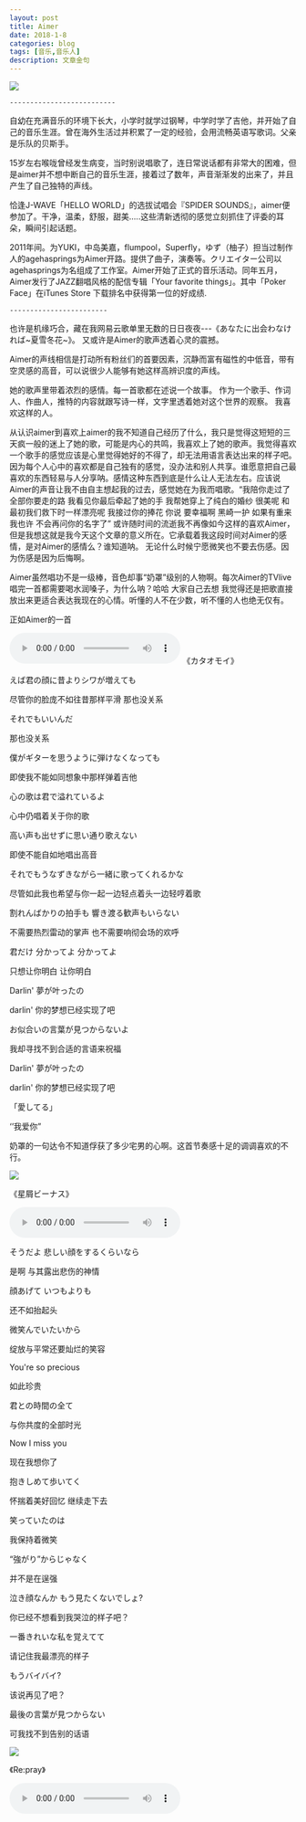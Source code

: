 ```yaml
---
layout: post
title: Aimer
date: 2018-1-8
categories: blog
tags: [音乐,音乐人]
description: 文章金句
---
```


<img src="https://gss3.bdstatic.com/7Po3dSag_xI4khGkpoWK1HF6hhy/baike/c0%3Dbaike180%2C5%2C5%2C180%2C60/sign=4e2f394dcbcec3fd9f33af27b7e1bf5a/d01373f082025aaf5332ba4af3edab64034f1a2b.jpg">

    --------------------------

自幼在充满音乐的环境下长大，小学时就学过钢琴，中学时学了吉他，并开始了自己的音乐生涯。曾在海外生活过并积累了一定的经验，会用流畅英语写歌词。父亲是乐队的贝斯手。

15岁左右喉咙曾经发生病变，当时别说唱歌了，连日常说话都有非常大的困难，但是aimer并不想中断自己的音乐生涯，接着过了数年，声音渐渐发的出来了，并且产生了自己独特的声线。

恰逢J-WAVE「HELLO WORLD」的选拔试唱会『SPIDER SOUNDS』，aimer便参加了。干净，温柔，舒服，甜美.....这些清新透彻的感觉立刻抓住了评委的耳朵，瞬间引起话题。

2011年间。为YUKI，中岛美嘉，flumpool，Superfly，ゆず（柚子）担当过制作人的agehasprings为Aimer开路。提供了曲子，演奏等。クリエイター公司以agehasprings为名组成了工作室。Aimer开始了正式的音乐活动。同年五月，Aimer发行了JAZZ翻唱风格的配信专辑「Your favorite things」。其中「Poker Face」在iTunes Store 下载排名中获得第一位的好成绩.
    
    ------------------------

也许是机缘巧合，藏在我网易云歌单里无数的日日夜夜---《あなたに出会わなければ~夏雪冬花~》。
又或许是Aimer的歌声透着心灵的震撼。

Aimer的声线相信是打动所有粉丝们的首要因素，沉静而富有磁性的中低音，带有空灵感的高音，可以说很少人能够有她这样高辨识度的声线。

她的歌声里带着浓烈的感情。每一首歌都在述说一个故事。
作为一个歌手、作词人、作曲人，推特的内容就跟写诗一样，文字里透着她对这个世界的观察。
我喜欢这样的人。

从认识aimer到喜欢上aimer的我不知道自己经历了什么，我只是觉得这短短的三天疯一般的迷上了她的歌，可能是内心的共鸣，我喜欢上了她的歌声。我觉得喜欢一个歌手的感觉应该是心里觉得她好的不得了，却无法用语言表达出来的样子吧。因为每个人心中的喜欢都是自己独有的感觉，没办法和别人共享。谁愿意把自己最喜欢的东西轻易与人分享呐。感情这种东西到底是什么让人无法左右。应该说Aimer的声音让我不由自主想起我的过去，感觉她在为我而唱歌。“我陪你走过了全部你要走的路 我看见你最后牵起了她的手 我帮她穿上了纯白的婚纱 很美呢 和最初我们救下时一样漂亮呢 我接过你的捧花 你说 要幸福啊 黑崎一护 如果有重来 我也许 不会再问你的名字了”
或许随时间的流逝我不再像如今这样的喜欢Aimer，但是我想这就是我今天这个文章的意义所在。它承载着我这段时间对Aimer的感情，是对Aimer的感情么？谁知道呐。
无论什么时候宁愿微笑也不要去伤感。因为伤感是因为后悔啊。

Aimer虽然唱功不是一级棒，音色却事“奶罩”级别的人物啊。每次Aimer的TVlive唱完一首都需要喝水润嗓子，为什么呐？哈哈 大家自己去想
我觉得还是把歌直接放出来更适合表达我现在的心情。听懂的人不在少数，听不懂的人也绝无仅有。


正如Aimer的一首

<audio controls>
    <source src="https://boke-1255854593.cos.ap-shanghai.myqcloud.com/%E5%8D%9A%E5%AE%A2/Aimer%20-%20%E3%82%AB%E3%82%BF%E3%82%AA%E3%83%A2%E3%82%A4.mp3"/>
    
</audio>
《カタオモイ》

えば君の顔に昔よりシワが増えても

尽管你的脸庞不如往昔那样平滑 那也没关系

それでもいいんだ

那也没关系

僕がギターを思うように弾けなくなっても

即使我不能如同想象中那样弹着吉他

心の歌は君で溢れているよ

心中仍唱着关于你的歌

高い声も出せずに思い通り歌えない

即使不能自如地唱出高音

それでもうなずきながら一緒に歌ってくれるかな

尽管如此我也希望与你一起一边轻点着头一边轻哼着歌

割れんばかりの拍手も 響き渡る歓声もいらない

不需要热烈雷动的掌声 也不需要响彻会场的欢呼

君だけ 分かってよ 分かってよ

只想让你明白 让你明白

Darlin' 夢が叶ったの

darlin' 你的梦想已经实现了吧

お似合いの言葉が見つからないよ

我却寻找不到合适的言语来祝福

Darlin' 夢が叶ったの

darlin' 你的梦想已经实现了吧

「愛してる」

‘’我爱你”

奶罩的一句达令不知道俘获了多少宅男的心啊。这首节奏感十足的调调喜欢的不行。


<img src="https://boke-1255854593.cos.ap-shanghai.myqcloud.com/%E5%8D%9A%E5%AE%A2/%E3%82%AB%E3%82%BF%E3%82%AA%E3%83%A2.png">

《星屑ビーナス》

<audio controls>
    <source src="https://boke-1255854593.cos.ap-shanghai.myqcloud.com/%E5%8D%9A%E5%AE%A2/Aimer%20-%20%E6%98%9F%E5%B1%91%E3%83%93%E3%83%BC%E3%83%8A%E3%82%B9.mp3"/>
    
</audio>

そうだよ 悲しい顔をするくらいなら

是啊 与其露出悲伤的神情

顔あげて いつもよりも

还不如抬起头

微笑んでいたいから

绽放与平常还要灿烂的笑容

You're so precious

如此珍贵

君との時間の全て

与你共度的全部时光

Now I miss you

现在我想你了

抱きしめて歩いてく

怀揣着美好回忆 继续走下去

笑っていたのは

我保持着微笑

“強がり”からじゃなく

并不是在逞强

泣き顔なんか もう見たくないでしょ?

你已经不想看到我哭泣的样子吧？

一番きれいな私を覚えてて

请记住我最漂亮的样子

もうバイバイ?

该说再见了吧？

最後の言葉が見つからない

可我找不到告别的话语

<img src="https://boke-1255854593.cos.ap-shanghai.myqcloud.com/%E5%8D%9A%E5%AE%A2/%E6%98%9F%E5%B1%91.png">

《Re:pray》

<audio controls>
105
    <source src="https://boke-1255854593.cos.ap-shanghai.myqcloud.com/%E5%8D%9A%E5%AE%A2/Aimer%20-%20Re%EF%BC%9Apray.mp3"/>
106
    
107
</audio>

歩道橋 階段 雨音

人行天桥 台阶 雨声

手を振るよ 最後の背中に

我挥手道别你最后的背影

青に変わるライトで 時が動く

在逐渐变青的灯光下 时光流转

傘の波 飲み込んだ my days

雨伞上的水波 吞没了my days

Say a little pray for you and me

もう永遠を誓えない 愛を見送ろう

已经无法祈祷永远 不如目送此爱吧

誰かの為に生きてゆけない

我无法为他人而生存下去

自分を許せる強さを

原谅自己的坚强

あなたに寄り添えなかったこと

未能依偎在你的身旁

悔やまずにいられる日々を

却毫不后悔的日子

祈りは雲を引き裂き

祈愿冲破云霄

この空に希望 解き放つ

把希望释放在这片天空

<img src="https://boke-1255854593.cos.ap-shanghai.myqcloud.com/%E5%8D%9A%E5%AE%A2/re.png">

就是这样我最爱的歌手Aimer。
